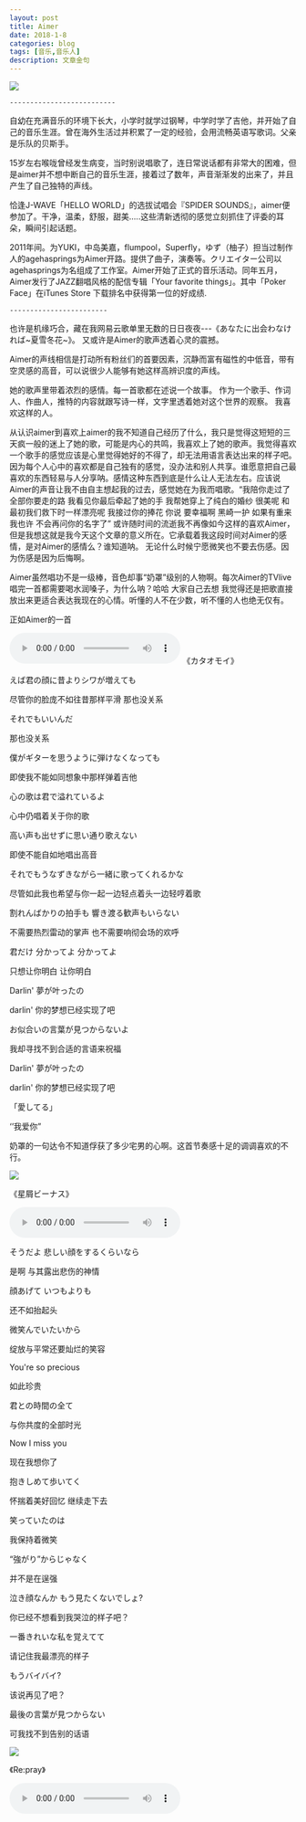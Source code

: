 ```yaml
---
layout: post
title: Aimer
date: 2018-1-8
categories: blog
tags: [音乐,音乐人]
description: 文章金句
---
```


<img src="https://gss3.bdstatic.com/7Po3dSag_xI4khGkpoWK1HF6hhy/baike/c0%3Dbaike180%2C5%2C5%2C180%2C60/sign=4e2f394dcbcec3fd9f33af27b7e1bf5a/d01373f082025aaf5332ba4af3edab64034f1a2b.jpg">

    --------------------------

自幼在充满音乐的环境下长大，小学时就学过钢琴，中学时学了吉他，并开始了自己的音乐生涯。曾在海外生活过并积累了一定的经验，会用流畅英语写歌词。父亲是乐队的贝斯手。

15岁左右喉咙曾经发生病变，当时别说唱歌了，连日常说话都有非常大的困难，但是aimer并不想中断自己的音乐生涯，接着过了数年，声音渐渐发的出来了，并且产生了自己独特的声线。

恰逢J-WAVE「HELLO WORLD」的选拔试唱会『SPIDER SOUNDS』，aimer便参加了。干净，温柔，舒服，甜美.....这些清新透彻的感觉立刻抓住了评委的耳朵，瞬间引起话题。

2011年间。为YUKI，中岛美嘉，flumpool，Superfly，ゆず（柚子）担当过制作人的agehasprings为Aimer开路。提供了曲子，演奏等。クリエイター公司以agehasprings为名组成了工作室。Aimer开始了正式的音乐活动。同年五月，Aimer发行了JAZZ翻唱风格的配信专辑「Your favorite things」。其中「Poker Face」在iTunes Store 下载排名中获得第一位的好成绩.
    
    ------------------------

也许是机缘巧合，藏在我网易云歌单里无数的日日夜夜---《あなたに出会わなければ~夏雪冬花~》。
又或许是Aimer的歌声透着心灵的震撼。

Aimer的声线相信是打动所有粉丝们的首要因素，沉静而富有磁性的中低音，带有空灵感的高音，可以说很少人能够有她这样高辨识度的声线。

她的歌声里带着浓烈的感情。每一首歌都在述说一个故事。
作为一个歌手、作词人、作曲人，推特的内容就跟写诗一样，文字里透着她对这个世界的观察。
我喜欢这样的人。

从认识aimer到喜欢上aimer的我不知道自己经历了什么，我只是觉得这短短的三天疯一般的迷上了她的歌，可能是内心的共鸣，我喜欢上了她的歌声。我觉得喜欢一个歌手的感觉应该是心里觉得她好的不得了，却无法用语言表达出来的样子吧。因为每个人心中的喜欢都是自己独有的感觉，没办法和别人共享。谁愿意把自己最喜欢的东西轻易与人分享呐。感情这种东西到底是什么让人无法左右。应该说Aimer的声音让我不由自主想起我的过去，感觉她在为我而唱歌。“我陪你走过了全部你要走的路 我看见你最后牵起了她的手 我帮她穿上了纯白的婚纱 很美呢 和最初我们救下时一样漂亮呢 我接过你的捧花 你说 要幸福啊 黑崎一护 如果有重来 我也许 不会再问你的名字了”
或许随时间的流逝我不再像如今这样的喜欢Aimer，但是我想这就是我今天这个文章的意义所在。它承载着我这段时间对Aimer的感情，是对Aimer的感情么？谁知道呐。
无论什么时候宁愿微笑也不要去伤感。因为伤感是因为后悔啊。

Aimer虽然唱功不是一级棒，音色却事“奶罩”级别的人物啊。每次Aimer的TVlive唱完一首都需要喝水润嗓子，为什么呐？哈哈 大家自己去想
我觉得还是把歌直接放出来更适合表达我现在的心情。听懂的人不在少数，听不懂的人也绝无仅有。


正如Aimer的一首

<audio controls>
    <source src="https://boke-1255854593.cos.ap-shanghai.myqcloud.com/%E5%8D%9A%E5%AE%A2/Aimer%20-%20%E3%82%AB%E3%82%BF%E3%82%AA%E3%83%A2%E3%82%A4.mp3"/>
    
</audio>
《カタオモイ》

えば君の顔に昔よりシワが増えても

尽管你的脸庞不如往昔那样平滑 那也没关系

それでもいいんだ

那也没关系

僕がギターを思うように弾けなくなっても

即使我不能如同想象中那样弹着吉他

心の歌は君で溢れているよ

心中仍唱着关于你的歌

高い声も出せずに思い通り歌えない

即使不能自如地唱出高音

それでもうなずきながら一緒に歌ってくれるかな

尽管如此我也希望与你一起一边轻点着头一边轻哼着歌

割れんばかりの拍手も 響き渡る歓声もいらない

不需要热烈雷动的掌声 也不需要响彻会场的欢呼

君だけ 分かってよ 分かってよ

只想让你明白 让你明白

Darlin' 夢が叶ったの

darlin' 你的梦想已经实现了吧

お似合いの言葉が見つからないよ

我却寻找不到合适的言语来祝福

Darlin' 夢が叶ったの

darlin' 你的梦想已经实现了吧

「愛してる」

‘’我爱你”

奶罩的一句达令不知道俘获了多少宅男的心啊。这首节奏感十足的调调喜欢的不行。


<img src="https://boke-1255854593.cos.ap-shanghai.myqcloud.com/%E5%8D%9A%E5%AE%A2/%E3%82%AB%E3%82%BF%E3%82%AA%E3%83%A2.png">

《星屑ビーナス》

<audio controls>
    <source src="https://boke-1255854593.cos.ap-shanghai.myqcloud.com/%E5%8D%9A%E5%AE%A2/Aimer%20-%20%E6%98%9F%E5%B1%91%E3%83%93%E3%83%BC%E3%83%8A%E3%82%B9.mp3"/>
    
</audio>

そうだよ 悲しい顔をするくらいなら

是啊 与其露出悲伤的神情

顔あげて いつもよりも

还不如抬起头

微笑んでいたいから

绽放与平常还要灿烂的笑容

You're so precious

如此珍贵

君との時間の全て

与你共度的全部时光

Now I miss you

现在我想你了

抱きしめて歩いてく

怀揣着美好回忆 继续走下去

笑っていたのは

我保持着微笑

“強がり”からじゃなく

并不是在逞强

泣き顔なんか もう見たくないでしょ?

你已经不想看到我哭泣的样子吧？

一番きれいな私を覚えてて

请记住我最漂亮的样子

もうバイバイ?

该说再见了吧？

最後の言葉が見つからない

可我找不到告别的话语

<img src="https://boke-1255854593.cos.ap-shanghai.myqcloud.com/%E5%8D%9A%E5%AE%A2/%E6%98%9F%E5%B1%91.png">

《Re:pray》

<audio controls>
105
    <source src="https://boke-1255854593.cos.ap-shanghai.myqcloud.com/%E5%8D%9A%E5%AE%A2/Aimer%20-%20Re%EF%BC%9Apray.mp3"/>
106
    
107
</audio>

歩道橋 階段 雨音

人行天桥 台阶 雨声

手を振るよ 最後の背中に

我挥手道别你最后的背影

青に変わるライトで 時が動く

在逐渐变青的灯光下 时光流转

傘の波 飲み込んだ my days

雨伞上的水波 吞没了my days

Say a little pray for you and me

もう永遠を誓えない 愛を見送ろう

已经无法祈祷永远 不如目送此爱吧

誰かの為に生きてゆけない

我无法为他人而生存下去

自分を許せる強さを

原谅自己的坚强

あなたに寄り添えなかったこと

未能依偎在你的身旁

悔やまずにいられる日々を

却毫不后悔的日子

祈りは雲を引き裂き

祈愿冲破云霄

この空に希望 解き放つ

把希望释放在这片天空

<img src="https://boke-1255854593.cos.ap-shanghai.myqcloud.com/%E5%8D%9A%E5%AE%A2/re.png">

就是这样我最爱的歌手Aimer。
